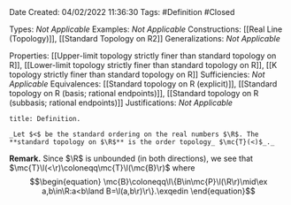 <br />
<br />

Date Created: 04/02/2022 11:36:30
Tags: #Definition #Closed  

Types: _Not Applicable_
Examples: _Not Applicable_
Constructions: [[Real Line (Topology)]], [[Standard Topology on R2]]
Generalizations: _Not Applicable_

Properties: [[Upper-limit topology strictly finer than standard topology on R]], [[Lower-limit topology strictly finer than standard topology on R]], [[K topology strictly finer than standard topology on R]]
Sufficiencies: _Not Applicable_
Equivalences: [[Standard topology on R (explicit)]], [[Standard topology on R (basis; rational endpoints)]], [[Standard topology on R (subbasis; rational endpoints)]]
Justifications: _Not Applicable_

``` ad-Definition
title: Definition.

_Let $<$ be the standard ordering on the real numbers $\R$. The **standard topology on $\R$** is the order topology_ $\mc{T}(<)$_._

```

**Remark.** Since $\R$ is unbounded (in both directions), we see that $\mc{T}\l(<\r)\coloneqq\mc{T}\l(\mc{B}\r)$ where
$$\begin{equation}
    \mc{B}\coloneqq\l\{B\in\mc{P}\l(\R\r)\mid\ex a,b\in\R:a<b\land B=\l(a,b\r)\r\}.\exqedin
\end{equation}$$
